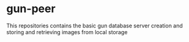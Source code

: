 # gun-peer

This repositories contains the basic gun database server creation and storing and retrieving images from local storage
